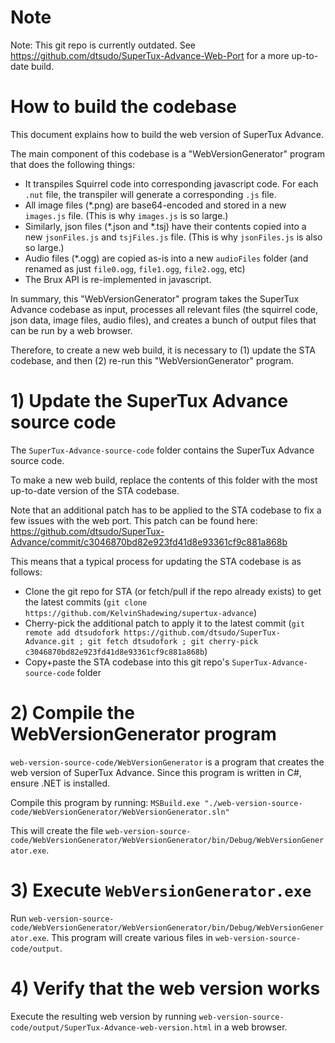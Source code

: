 # Note

Note: This git repo is currently outdated. See https://github.com/dtsudo/SuperTux-Advance-Web-Port for a more up-to-date build.

# How to build the codebase

This document explains how to build the web version of SuperTux Advance.

The main component of this codebase is a "WebVersionGenerator" program that does the following things:

* It transpiles Squirrel code into corresponding javascript code. For each `.nut` file, the transpiler will generate a corresponding `.js` file.
* All image files (*.png) are base64-encoded and stored in a new `images.js` file. (This is why `images.js` is so large.)
* Similarly, json files (*.json and *.tsj) have their contents copied into a new `jsonFiles.js` and `tsjFiles.js` file. (This is why `jsonFiles.js` is also so large.)
* Audio files (*.ogg) are copied as-is into a new `audioFiles` folder (and renamed as just `file0.ogg`, `file1.ogg`, `file2.ogg`, etc)
* The Brux API is re-implemented in javascript.

In summary, this "WebVersionGenerator" program takes the SuperTux Advance codebase as input, processes all relevant files (the squirrel code, json data, image files, audio files), and creates a bunch of output files that can be run by a web browser.

Therefore, to create a new web build, it is necessary to (1) update the STA codebase, and then (2) re-run this "WebVersionGenerator" program.

# 1) Update the SuperTux Advance source code

The `SuperTux-Advance-source-code` folder contains the SuperTux Advance source code.

To make a new web build, replace the contents of this folder with the most up-to-date version of the STA codebase.

Note that an additional patch has to be applied to the STA codebase to fix a few issues with the web port. This patch can be found here: https://github.com/dtsudo/SuperTux-Advance/commit/c3046870bd82e923fd41d8e93361cf9c881a868b

This means that a typical process for updating the STA codebase is as follows:
* Clone the git repo for STA (or fetch/pull if the repo already exists) to get the latest commits (`git clone https://github.com/KelvinShadewing/supertux-advance`)
* Cherry-pick the additional patch to apply it to the latest commit (`git remote add dtsudofork https://github.com/dtsudo/SuperTux-Advance.git ; git fetch dtsudofork ; git cherry-pick c3046870bd82e923fd41d8e93361cf9c881a868b`)
* Copy+paste the STA codebase into this git repo's `SuperTux-Advance-source-code` folder
 
# 2) Compile the WebVersionGenerator program

`web-version-source-code/WebVersionGenerator` is a program that creates the web version of SuperTux Advance. Since this program is written in C#, ensure .NET is installed.

Compile this program by running: `MSBuild.exe "./web-version-source-code/WebVersionGenerator/WebVersionGenerator.sln"`

This will create the file `web-version-source-code/WebVersionGenerator/WebVersionGenerator/bin/Debug/WebVersionGenerator.exe`. 

# 3) Execute `WebVersionGenerator.exe`

Run `web-version-source-code/WebVersionGenerator/WebVersionGenerator/bin/Debug/WebVersionGenerator.exe`. This program will create various files in `web-version-source-code/output`.

# 4) Verify that the web version works

Execute the resulting web version by running `web-version-source-code/output/SuperTux-Advance-web-version.html` in a web browser.
